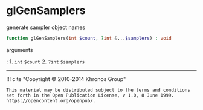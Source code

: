 # glGenSamplers
generate sampler object names

```php
function glGenSamplers(int $count, ?int &...$samplers) : void
```



arguments

:    1. `int` `$count` 
    2. `?int` `$samplers` 



---
     

!!! cite "Copyright © 2010-2014 Khronos Group"

    This material may be distributed subject to the terms and conditions set forth in the Open Publication License, v 1.0, 8 June 1999. https://opencontent.org/openpub/.